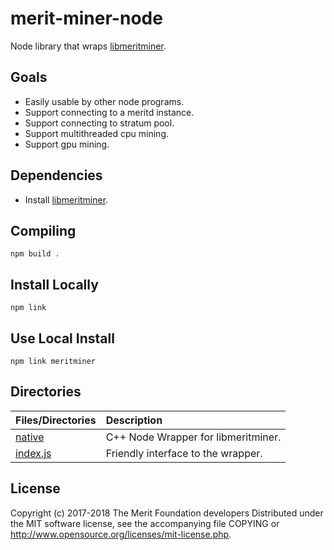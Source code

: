 # merit-miner-node

Node library that wraps [libmeritminer](https://github.com/meritlabs/libmeritminer).

## Goals

- Easily usable by other node programs.
- Support connecting to a meritd instance.
- Support connecting to stratum pool.
- Support multithreaded cpu mining.
- Support gpu mining.

## Dependencies

- Install [libmeritminer](https://github.com/meritlabs/libmeritminer).

## Compiling

`npm build .`

## Install Locally

`npm link`

## Use Local Install

`npm link meritminer`

## Directories

| Files/Directories                      | Description           |
|:---------------------------------------|:----------------------|
| [native](native)                       | C++ Node Wrapper for libmeritminer.|
| [index.js](index.js)                   | Friendly interface to the wrapper.|


## License

Copyright (c) 2017-2018 The Merit Foundation developers
Distributed under the MIT software license, see the accompanying
file COPYING or http://www.opensource.org/licenses/mit-license.php.
